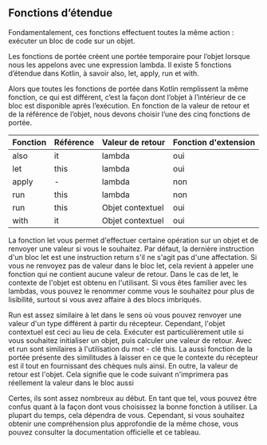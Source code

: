 ## Fonctions d’étendue

Fondamentalement, ces fonctions effectuent toutes la même action : exécuter un bloc de code sur un objet.

Les fonctions de portée créent une portée temporaire pour l’objet lorsque nous les appelons avec une expression lambda. Il existe 5 fonctions d’étendue dans Kotlin, à savoir also, let, apply, run et with.

Alors que toutes les fonctions de portée dans Kotlin remplissent la même fonction, ce qui est différent, c’est la façon dont l’objet à l’intérieur de ce bloc est disponible après l’exécution. En fonction de la valeur de retour et de la référence de l’objet, nous devons choisir l’une des cinq fonctions de portée.

| Fonction | Référence | Valeur de retour | Fonction d'extension |
|----------|-----------|------------------|----------------------|
| also     | it        | lambda           | oui                  |
| let      | this      | lambda           | oui                  |
| apply    | -         | lambda           | non                  |
| run      | this      | lambda           | non                  |
| run      | this      | Objet contextuel | oui                  |
| with     | it        | Objet contextuel | oui                  |

La fonction let vous permet d'effectuer certaine opération sur un objet et de renvoyer une valeur si vous le souhaitez. Par défaut, la dernière instruction d'un bloc let est une instruction return s'il ne s'agit pas d'une affectation. Si vous ne renvoyez pas de valeur dans le bloc let, cela revient à appeler une fonction qui ne contient aucune valeur de retour.
Dans le cas de let, le contexte de l'objet est obtenu en l'utilisant. Si vous êtes familier avec les lambdas, vous pouvez le renommer comme vous le souhaitez pour plus de lisibilité, surtout si vous avez affaire à des blocs imbriqués.

Run est assez similaire à let dans le sens où vous pouvez renvoyer une valeur d'un type différent à partir du récepteur. Cependant, l'objet contextuel est ceci au lieu de cela. Exécuter est particulièrement utile si vous souhaitez initialiser un objet, puis calculer une valeur de retour. Avec et run sont similaires à l'utilisation du mot - clé this.
La aussi fonction de la portée présente des similitudes à laisser en ce que le contexte du récepteur est il tout en fournissant des chèques nuls ainsi. En outre, la valeur de retour est l'objet. Cela signifie que le code suivant n'imprimera pas réellement la valeur dans le bloc aussi

Certes, ils sont assez nombreux au début. En tant que tel, vous pouvez être confus quant à la façon dont vous choisissez la bonne fonction à utiliser. La plupart du temps, cela dépendra de vous. Cependant, si vous souhaitez obtenir une compréhension plus approfondie de la même chose, vous pouvez consulter la documentation officielle et ce tableau.